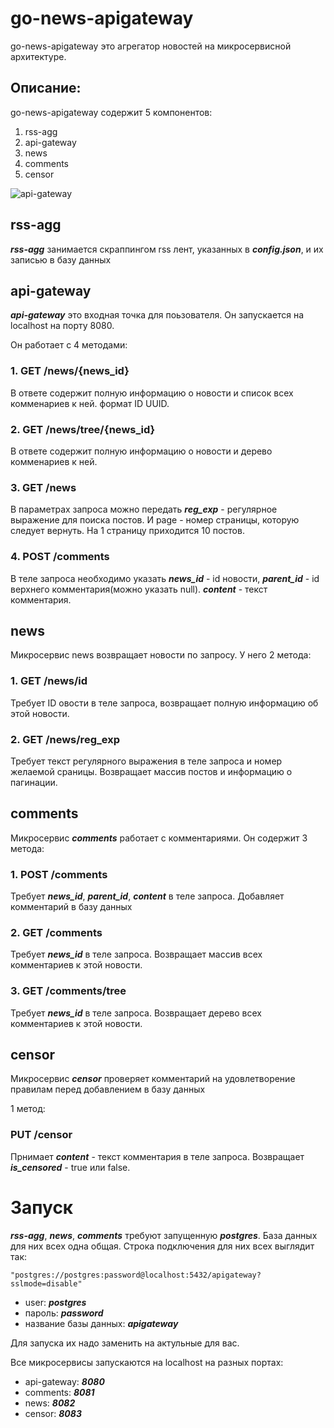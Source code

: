 # go-news-apigateway

go-news-apigateway это агрегатор новостей на микросервисной архитектуре.

## Описание:
go-news-apigateway содержит 5 компонентов:
1. rss-agg
2. api-gateway
3. news
4. comments
5. censor


![api-gateway](https://github.com/al-melnikov/go-news-apigateway/assets/5961306/874ec6dc-ee14-458f-88bc-87a076116872)


## rss-agg
***rss-agg*** занимается скраппингом rss лент, указанных в ***config.json***, и их записью в базу данных

## api-gateway
***api-gateway*** это входная точка для поьзователя. 
Он запускается на localhost на порту 8080. 

Он работает с 4 методами:
### 1. GET /news/{news_id} 
В ответе содержит полную информацию о новости и список всех комменариев к ней.
формат ID UUID.

### 2. GET /news/tree/{news_id} 
В ответе содержит полную информацию о новости и дерево комменариев к ней.

### 3. GET /news
В параметрах запроса можно передать ***reg_exp*** - регулярное выражение для поиска постов.
И page - номер страницы, которую следует вернуть.
На 1 страницу приходится 10 постов.

### 4. POST /comments
В теле запроса необходимо указать ***news_id*** - id новости,
***parent_id*** - id верхнего комментария(можно указать null).
***content*** - текст комментария.

## news
Микросервис news возвращает новости по запросу.
У него 2 метода:

### 1. GET /news/id
Требует ID овости в теле запроса, возвращает полную информацию об этой новости.
### 2. GET /news/reg_exp
Требует текст регулярного выражения в теле запроса и номер желаемой сраницы. 
Возвращает массив постов и информацию о пагинации.

## comments
Микросервис ***comments*** работает с комментариями. Он содержит 3 метода:
### 1. POST /comments 
Требует ***news_id***, ***parent_id***, ***content*** в теле запроса.
Добавляет комментарий в базу данных
### 2. GET /comments
Требует ***news_id*** в теле запроса. Возвращает массив всех комментариев к этой новости.
### 3. GET /comments/tree 
Требует ***news_id*** в теле запроса. Возвращает дерево всех комментариев к этой новости.

## censor
Микросервис ***censor*** проверяет комментарий на удовлетворение правилам 
перед добавлением в базу данных

1 метод:
### PUT /censor
Прнимает ***content*** - текст комментария в теле запроса.
Возвращает ***is_censored*** - true или false.


# Запуск
***rss-agg***,  ***news***, ***comments*** требуют запущенную ***postgres***.
База данных для них всех одна общая.
Строка подключения для них всех выглядит так:
```
"postgres://postgres:password@localhost:5432/apigateway?sslmode=disable"
```
- user: ***postgres***
- пароль: ***password***
- название базы данных: ***apigateway***

Для запуска их надо заменить на актульные для вас. 

Все микросервисы запускаются на localhost на разных портах:
- api-gateway: ***8080***
- comments: ***8081***
- news: ***8082***
- censor: ***8083***